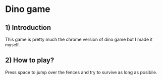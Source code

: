 # Dino game

## 1) Introduction
This game is pretty much the chrome version of dino game but I made it myself.

## 2) How to play?
Press space to jump over the fences and try to survive as long as posibile.
